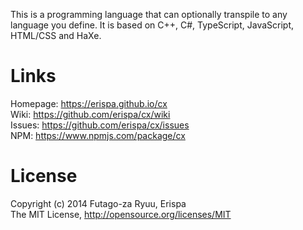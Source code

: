 This is a programming language that can optionally transpile to any language you define.
It is based on C++, C#, TypeScript, JavaScript, HTML/CSS and HaXe.

Links
=====
  
  Homepage: https://erispa.github.io/cx<br>
  Wiki: https://github.com/erispa/cx/wiki<br>
  Issues: https://github.com/erispa/cx/issues<br>
  NPM: https://www.npmjs.com/package/cx

License
=======
Copyright (c) 2014 Futago-za Ryuu, Erispa<br>
The MIT License, http://opensource.org/licenses/MIT
